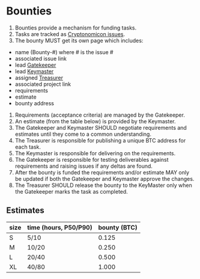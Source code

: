 # Bounties

1. Bounties provide a mechanism for funding tasks. 
1. Tasks are tracked as [Cryptonomicon issues](https://github.com/cryptotechguru/Cryptonomicon/issues).
1. The bounty MUST get its own page which includes:
* name (Bounty-#) where # is the issue #
* associated issue link
* lead [Gatekeeper](/Cryptonomicon/Roles/Gatekeeper)
* lead [Keymaster](/Cryptonomicon/Roles/Keymaster)
* assigned [Treasurer](/Cryptonomicon/Roles/Treasurer)
* associated project link
* requirements
* estimate
* bounty address 
1. Requirements (acceptance criteria) are managed by the Gatekeeper.
1. An estimate (from the table below) is provided by the Keymaster.
1. The Gatekeeper and Keymaster SHOULD negotiate requirements and estimates until they come to a common understanding.
1. The Treasurer is responsible for publishing a unique BTC address for each task.
1. The Keymaster is responsible for delivering on the requirements.
1. The Gatekeeper is responsible for testing deliverables against requirements and raising issues if any deltas are found.
1. After the bounty is funded the requirements and/or estimate MAY only be updated if both the Gatekeeper and Keymaster approve the changes.
1. The Treasurer SHOULD release the bounty to the KeyMaster only when the Gatekeeper marks the task as completed.

## Estimates

| size | time (hours, P50/P90) | bounty (BTC) | 
| ---- | ----- | ----- |
| S    |  5/10 | 0.125 |
| M    | 10/20 | 0.250 |
| L    | 20/40 | 0.500 |
| XL   | 40/80 | 1.000 | 
